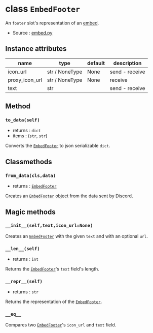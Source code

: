 # class `EmbedFooter`

An `footer` slot's representation of an [embed](EmbedCore.md).

- Source : [embed.py](https://github.com/HuyaneMatsu/hata/blob/master/hata/embed.py)

## Instance attributes

| name              | type              | default       | description       |
|-------------------|-------------------|---------------|-------------------|
| icon_url          | str / NoneType    | None          | send - receive    |
| proxy_icon_url    | str / NoneType    | None          | receive           |
| text              | str               |               | send - receive    |

## Method

### `to_data(self)`

- returns : `dict`
- items : (`str`, `str`)

Converts the [`EmbedFooter`](EmbedFooter.md) to json serializable `dict`.

## Classmethods

### `from_data(cls,data)`

- returns : [`EmbedFooter`](EmbedFooter.md)

Creates an [`EmbedFooter`](EmbedFooter.md) object from the data sent by Discord.

## Magic methods

### `__init__(self,text,icon_url=None)`

Creates an [`EmbedFooter`](EmbedFooter.md) with the given `text` and with an
optional `url`.

### `__len__(self)`

- returns : `int`

Returns the [`EmbedFooter`](EmbedFooter.md)'s `text` field's length.

### `__repr__(self)`

- returns : `str`

Returns the representation of the [`EmbedFooter`](EmbedFooter.md).

### `__eq__`

Compares two [`EmbedFooter`](EmbedFooter.md)'s `icon_url` and `text` field.
